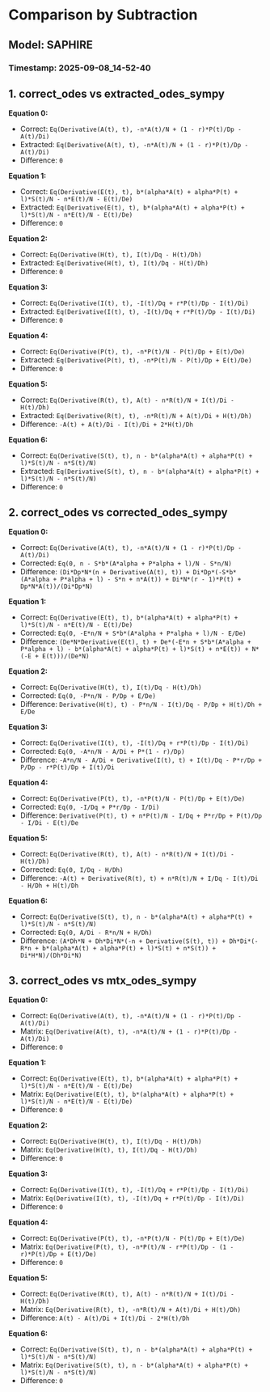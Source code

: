 
# Comparison by Subtraction
## Model: SAPHIRE
### Timestamp: 2025-09-08_14-52-40

## 1. correct_odes vs extracted_odes_sympy

**Equation 0:**
- Correct:   `Eq(Derivative(A(t), t), -n*A(t)/N + (1 - r)*P(t)/Dp - A(t)/Di)`
- Extracted: `Eq(Derivative(A(t), t), -n*A(t)/N + (1 - r)*P(t)/Dp - A(t)/Di)`
- Difference: `0`

**Equation 1:**
- Correct:   `Eq(Derivative(E(t), t), b*(alpha*A(t) + alpha*P(t) + l)*S(t)/N - n*E(t)/N - E(t)/De)`
- Extracted: `Eq(Derivative(E(t), t), b*(alpha*A(t) + alpha*P(t) + l)*S(t)/N - n*E(t)/N - E(t)/De)`
- Difference: `0`

**Equation 2:**
- Correct:   `Eq(Derivative(H(t), t), I(t)/Dq - H(t)/Dh)`
- Extracted: `Eq(Derivative(H(t), t), I(t)/Dq - H(t)/Dh)`
- Difference: `0`

**Equation 3:**
- Correct:   `Eq(Derivative(I(t), t), -I(t)/Dq + r*P(t)/Dp - I(t)/Di)`
- Extracted: `Eq(Derivative(I(t), t), -I(t)/Dq + r*P(t)/Dp - I(t)/Di)`
- Difference: `0`

**Equation 4:**
- Correct:   `Eq(Derivative(P(t), t), -n*P(t)/N - P(t)/Dp + E(t)/De)`
- Extracted: `Eq(Derivative(P(t), t), -n*P(t)/N - P(t)/Dp + E(t)/De)`
- Difference: `0`

**Equation 5:**
- Correct:   `Eq(Derivative(R(t), t), A(t) - n*R(t)/N + I(t)/Di - H(t)/Dh)`
- Extracted: `Eq(Derivative(R(t), t), -n*R(t)/N + A(t)/Di + H(t)/Dh)`
- Difference: `-A(t) + A(t)/Di - I(t)/Di + 2*H(t)/Dh`

**Equation 6:**
- Correct:   `Eq(Derivative(S(t), t), n - b*(alpha*A(t) + alpha*P(t) + l)*S(t)/N - n*S(t)/N)`
- Extracted: `Eq(Derivative(S(t), t), n - b*(alpha*A(t) + alpha*P(t) + l)*S(t)/N - n*S(t)/N)`
- Difference: `0`

## 2. correct_odes vs corrected_odes_sympy

**Equation 0:**
- Correct: `Eq(Derivative(A(t), t), -n*A(t)/N + (1 - r)*P(t)/Dp - A(t)/Di)`
- Corrected: `Eq(0, n - S*b*(A*alpha + P*alpha + l)/N - S*n/N)`
- Difference: `(Di*Dp*N*(n + Derivative(A(t), t)) + Di*Dp*(-S*b*(A*alpha + P*alpha + l) - S*n + n*A(t)) + Di*N*(r - 1)*P(t) + Dp*N*A(t))/(Di*Dp*N)`

**Equation 1:**
- Correct: `Eq(Derivative(E(t), t), b*(alpha*A(t) + alpha*P(t) + l)*S(t)/N - n*E(t)/N - E(t)/De)`
- Corrected: `Eq(0, -E*n/N + S*b*(A*alpha + P*alpha + l)/N - E/De)`
- Difference: `(De*N*Derivative(E(t), t) + De*(-E*n + S*b*(A*alpha + P*alpha + l) - b*(alpha*A(t) + alpha*P(t) + l)*S(t) + n*E(t)) + N*(-E + E(t)))/(De*N)`

**Equation 2:**
- Correct: `Eq(Derivative(H(t), t), I(t)/Dq - H(t)/Dh)`
- Corrected: `Eq(0, -P*n/N - P/Dp + E/De)`
- Difference: `Derivative(H(t), t) - P*n/N - I(t)/Dq - P/Dp + H(t)/Dh + E/De`

**Equation 3:**
- Correct: `Eq(Derivative(I(t), t), -I(t)/Dq + r*P(t)/Dp - I(t)/Di)`
- Corrected: `Eq(0, -A*n/N - A/Di + P*(1 - r)/Dp)`
- Difference: `-A*n/N - A/Di + Derivative(I(t), t) + I(t)/Dq - P*r/Dp + P/Dp - r*P(t)/Dp + I(t)/Di`

**Equation 4:**
- Correct: `Eq(Derivative(P(t), t), -n*P(t)/N - P(t)/Dp + E(t)/De)`
- Corrected: `Eq(0, -I/Dq + P*r/Dp - I/Di)`
- Difference: `Derivative(P(t), t) + n*P(t)/N - I/Dq + P*r/Dp + P(t)/Dp - I/Di - E(t)/De`

**Equation 5:**
- Correct: `Eq(Derivative(R(t), t), A(t) - n*R(t)/N + I(t)/Di - H(t)/Dh)`
- Corrected: `Eq(0, I/Dq - H/Dh)`
- Difference: `-A(t) + Derivative(R(t), t) + n*R(t)/N + I/Dq - I(t)/Di - H/Dh + H(t)/Dh`

**Equation 6:**
- Correct: `Eq(Derivative(S(t), t), n - b*(alpha*A(t) + alpha*P(t) + l)*S(t)/N - n*S(t)/N)`
- Corrected: `Eq(0, A/Di - R*n/N + H/Dh)`
- Difference: `(A*Dh*N + Dh*Di*N*(-n + Derivative(S(t), t)) + Dh*Di*(-R*n + b*(alpha*A(t) + alpha*P(t) + l)*S(t) + n*S(t)) + Di*H*N)/(Dh*Di*N)`

## 3. correct_odes vs mtx_odes_sympy

**Equation 0:**
- Correct: `Eq(Derivative(A(t), t), -n*A(t)/N + (1 - r)*P(t)/Dp - A(t)/Di)`
- Matrix:  `Eq(Derivative(A(t), t), -n*A(t)/N + (1 - r)*P(t)/Dp - A(t)/Di)`
- Difference: `0`

**Equation 1:**
- Correct: `Eq(Derivative(E(t), t), b*(alpha*A(t) + alpha*P(t) + l)*S(t)/N - n*E(t)/N - E(t)/De)`
- Matrix:  `Eq(Derivative(E(t), t), b*(alpha*A(t) + alpha*P(t) + l)*S(t)/N - n*E(t)/N - E(t)/De)`
- Difference: `0`

**Equation 2:**
- Correct: `Eq(Derivative(H(t), t), I(t)/Dq - H(t)/Dh)`
- Matrix:  `Eq(Derivative(H(t), t), I(t)/Dq - H(t)/Dh)`
- Difference: `0`

**Equation 3:**
- Correct: `Eq(Derivative(I(t), t), -I(t)/Dq + r*P(t)/Dp - I(t)/Di)`
- Matrix:  `Eq(Derivative(I(t), t), -I(t)/Dq + r*P(t)/Dp - I(t)/Di)`
- Difference: `0`

**Equation 4:**
- Correct: `Eq(Derivative(P(t), t), -n*P(t)/N - P(t)/Dp + E(t)/De)`
- Matrix:  `Eq(Derivative(P(t), t), -n*P(t)/N - r*P(t)/Dp - (1 - r)*P(t)/Dp + E(t)/De)`
- Difference: `0`

**Equation 5:**
- Correct: `Eq(Derivative(R(t), t), A(t) - n*R(t)/N + I(t)/Di - H(t)/Dh)`
- Matrix:  `Eq(Derivative(R(t), t), -n*R(t)/N + A(t)/Di + H(t)/Dh)`
- Difference: `A(t) - A(t)/Di + I(t)/Di - 2*H(t)/Dh`

**Equation 6:**
- Correct: `Eq(Derivative(S(t), t), n - b*(alpha*A(t) + alpha*P(t) + l)*S(t)/N - n*S(t)/N)`
- Matrix:  `Eq(Derivative(S(t), t), n - b*(alpha*A(t) + alpha*P(t) + l)*S(t)/N - n*S(t)/N)`
- Difference: `0`

